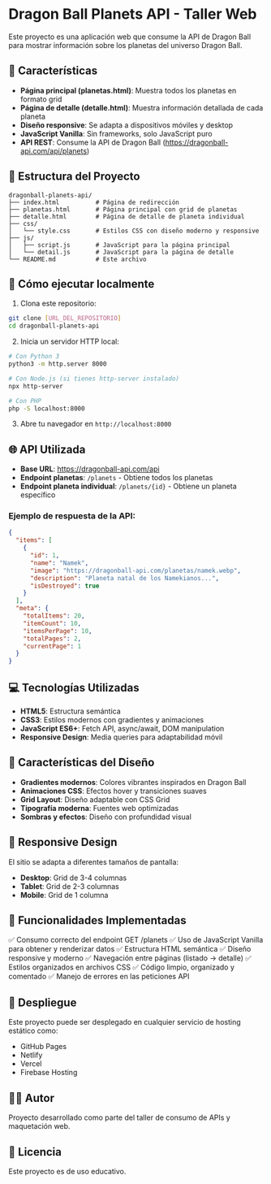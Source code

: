 # Dragon Ball Planets API - Taller Web

Este proyecto es una aplicación web que consume la API de Dragon Ball para mostrar información sobre los planetas del universo Dragon Ball.

## 🎯 Características

- **Página principal (planetas.html)**: Muestra todos los planetas en formato grid
- **Página de detalle (detalle.html)**: Muestra información detallada de cada planeta
- **Diseño responsive**: Se adapta a dispositivos móviles y desktop
- **JavaScript Vanilla**: Sin frameworks, solo JavaScript puro
- **API REST**: Consume la API de Dragon Ball (https://dragonball-api.com/api/planets)

## 📁 Estructura del Proyecto

```
dragonball-planets-api/
├── index.html          # Página de redirección
├── planetas.html       # Página principal con grid de planetas
├── detalle.html        # Página de detalle de planeta individual
├── css/
│   └── style.css       # Estilos CSS con diseño moderno y responsive
├── js/
│   ├── script.js       # JavaScript para la página principal
│   └── detail.js       # JavaScript para la página de detalle
└── README.md           # Este archivo
```

## 🚀 Cómo ejecutar localmente

1. Clona este repositorio:
```bash
git clone [URL_DEL_REPOSITORIO]
cd dragonball-planets-api
```

2. Inicia un servidor HTTP local:
```bash
# Con Python 3
python3 -m http.server 8000

# Con Node.js (si tienes http-server instalado)
npx http-server

# Con PHP
php -S localhost:8000
```

3. Abre tu navegador en `http://localhost:8000`

## 🌐 API Utilizada

- **Base URL**: https://dragonball-api.com/api
- **Endpoint planetas**: `/planets` - Obtiene todos los planetas
- **Endpoint planeta individual**: `/planets/{id}` - Obtiene un planeta específico

### Ejemplo de respuesta de la API:

```json
{
  "items": [
    {
      "id": 1,
      "name": "Namek",
      "image": "https://dragonball-api.com/planetas/namek.webp",
      "description": "Planeta natal de los Namekianos...",
      "isDestroyed": true
    }
  ],
  "meta": {
    "totalItems": 20,
    "itemCount": 10,
    "itemsPerPage": 10,
    "totalPages": 2,
    "currentPage": 1
  }
}
```

## 💻 Tecnologías Utilizadas

- **HTML5**: Estructura semántica
- **CSS3**: Estilos modernos con gradientes y animaciones
- **JavaScript ES6+**: Fetch API, async/await, DOM manipulation
- **Responsive Design**: Media queries para adaptabilidad móvil

## 🎨 Características del Diseño

- **Gradientes modernos**: Colores vibrantes inspirados en Dragon Ball
- **Animaciones CSS**: Efectos hover y transiciones suaves
- **Grid Layout**: Diseño adaptable con CSS Grid
- **Tipografía moderna**: Fuentes web optimizadas
- **Sombras y efectos**: Diseño con profundidad visual

## 📱 Responsive Design

El sitio se adapta a diferentes tamaños de pantalla:
- **Desktop**: Grid de 3-4 columnas
- **Tablet**: Grid de 2-3 columnas  
- **Mobile**: Grid de 1 columna

## 🔧 Funcionalidades Implementadas

✅ Consumo correcto del endpoint GET /planets
✅ Uso de JavaScript Vanilla para obtener y renderizar datos
✅ Estructura HTML semántica
✅ Diseño responsive y moderno
✅ Navegación entre páginas (listado → detalle)
✅ Estilos organizados en archivos CSS
✅ Código limpio, organizado y comentado
✅ Manejo de errores en las peticiones API

## 🚀 Despliegue

Este proyecto puede ser desplegado en cualquier servicio de hosting estático como:
- GitHub Pages
- Netlify
- Vercel
- Firebase Hosting

## 👨‍💻 Autor

Proyecto desarrollado como parte del taller de consumo de APIs y maquetación web.

## 📄 Licencia

Este proyecto es de uso educativo.

